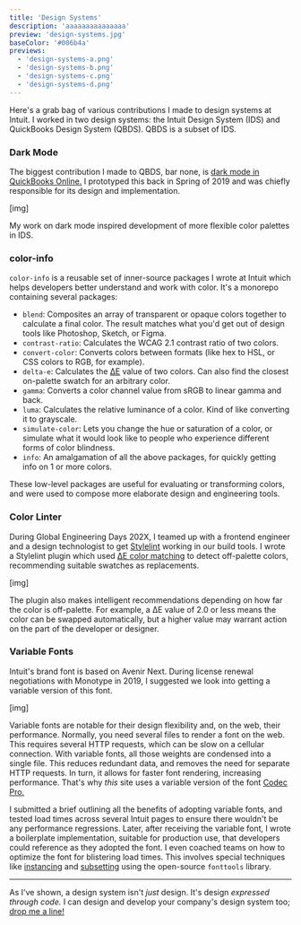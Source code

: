 ```yaml
---
title: 'Design Systems'
description: 'aaaaaaaaaaaaaaa'
preview: 'design-systems.jpg'
baseColor: '#006b4a'
previews:
  - 'design-systems-a.png'
  - 'design-systems-b.png'
  - 'design-systems-c.png'
  - 'design-systems-d.png'
---
```


Here's a grab bag of various contributions I made to design systems at Intuit. I worked in two design systems: the Intuit Design System (IDS) and QuickBooks Design System (QBDS). QBDS is a subset of IDS.

### Dark Mode

The biggest contribution I made to QBDS, bar none, is [dark mode in QuickBooks Online.](/projects/quickbooks-dark-mode) I prototyped this back in Spring of 2019 and was chiefly responsible for its design and implementation.

[img]

My work on dark mode inspired development of more flexible color palettes in IDS.

### color-info

`color-info` is a reusable set of inner-source packages I wrote at Intuit which helps developers better understand and work with color. It's a monorepo containing several packages:

- `blend`: Composites an array of transparent or opaque colors together to calculate a final color. The result matches what you'd get out of design tools like Photoshop, Sketch, or Figma.
- `contrast-ratio`: Calculates the WCAG 2.1 contrast ratio of two colors.
- `convert-color`: Converts colors between formats (like hex to HSL, or CSS colors to RGB, for example).
- `delta-e`: Calculates the [ΔE](https://en.wikipedia.org/wiki/Color_difference#CIELAB_%CE%94E*) value of two colors. Can also find the closest on-palette swatch for an arbitrary color.
- `gamma`: Converts a color channel value from sRGB to linear gamma and back.
- `luma`: Calculates the relative luminance of a color. Kind of like converting it to grayscale.
- `simulate-color`: Lets you change the hue or saturation of a color, or simulate what it would look like to people who experience different forms of color blindness.
- `info`: An amalgamation of all the above packages, for quickly getting info on 1 or more colors.

These low-level packages are useful for evaluating or transforming colors, and were used to compose more elaborate design and engineering tools.

### Color Linter

During Global Engineering Days 202X, I teamed up with a frontend engineer and a design technologist to get [Stylelint](https://stylelint.io/) working in our build tools. I wrote a Stylelint plugin which used [ΔE color matching](https://en.wikipedia.org/wiki/Color_difference#CIELAB_%CE%94E*) to detect off-palette colors, recommending suitable swatches as replacements.

[img]

The plugin also makes intelligent recommendations depending on how far the color is off-palette. For example, a ΔE value of 2.0 or less means the color can be swapped automatically, but a higher value may warrant action on the part of the developer or designer.

### Variable Fonts

Intuit's brand font is based on Avenir Next. During license renewal negotiations with Monotype in 2019, I suggested we look into getting a variable version of this font.

[img]

Variable fonts are notable for their design flexibility and, on the web, their performance. Normally, you need several files to render a font on the web. This requires several HTTP requests, which can be slow on a cellular connection. With variable fonts, all those weights are condensed into a single file. This reduces redundant data, and removes the need for separate HTTP requests. In turn, it allows for faster font rendering, increasing performance. That's why *this* site uses a variable version of the font [Codec Pro.](https://www.zetafonts.com/codec-pro)

I submitted a brief outlining all the benefits of adopting variable fonts, and tested load times across several Intuit pages to ensure there wouldn't be any performance regressions. Later, after receiving the variable font, I wrote a boilerplate implementation, suitable for production use, that developers could reference as they adopted the font. I even coached teams on how to optimize the font for blistering load times. This involves special techniques like [instancing](https://fonttools.readthedocs.io/en/latest/varLib/instancer.html) and [subsetting](https://fonttools.readthedocs.io/en/latest/subset/index.html) using the open-source `fonttools` library.

---

As I've shown, a design system isn't *just* design. It's design *expressed through code.* I can design and develop your company's design system too; [drop me a line!](mailto "Let's talk design systems!")
